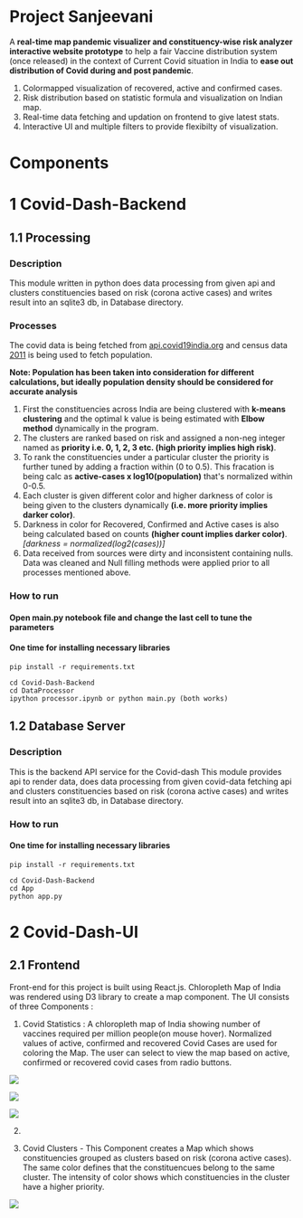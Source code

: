 # Project Sanjeevani

A **real-time map pandemic visualizer and constituency-wise risk analyzer interactive website prototype** to help a fair Vaccine distribution system (once released) in the context of Current Covid situation in India to **ease out distribution of Covid during and post pandemic**.

1. Colormapped visualization of recovered, active and confirmed cases.
2. Risk distribution based on statistic formula and visualization on Indian map.
3. Real-time data fetching and updation on frontend to give latest stats.
4. Interactive UI and multiple filters to provide flexibilty of visualization.


# Components

# 1 Covid-Dash-Backend

## 1.1 Processing

### Description
This module written in python does data processing from given api and clusters constituencies based on risk (corona active cases) and writes result into an sqlite3 db, in Database directory.

### Processes
The covid data is being fetched from [api.covid19india.org](https://api.covid19india.org/state_district_wise.json) and census data [2011](http://censusindia.gov.in/2011-Documents/PCA_HL_2011_Release.xls) is being used to fetch population.

**Note: Population has been taken into consideration for different calculations, but ideally population density should be considered for accurate analysis**

1. First the constituencies across India are being clustered with **k-means clustering** and the optimal k value is being estimated with **Elbow method** dynamically in the program.
2. The clusters are ranked based on risk and assigned a non-neg integer named as **priority i.e. 0, 1, 2, 3 etc. (high priority implies high risk)**.
3. To rank the constituencies under a particular cluster the priority is further tuned by adding a fraction within (0 to 0.5). This fracation is being calc as **active-cases x log10(population)** that's normalized within 0-0.5.
4. Each cluster is given different color and higher darkness of color is being given to the clusters dynamically **(i.e. more priority implies darker color)**.
5. Darkness in color for Recovered, Confirmed and Active cases is also being calculated based on counts **(higher count implies darker color)**. *[darkness = normalized(log2(cases))]*
6. Data received from sources were dirty and inconsistent containing nulls. Data was cleaned and Null filling methods were applied prior to all processes mentioned above.

### How to run

#### Open main.py notebook file and change the last cell to tune the parameters

#### One time for installing necessary libraries

```pip install -r requirements.txt```

```
cd Covid-Dash-Backend
cd DataProcessor
ipython processor.ipynb or python main.py (both works)
```


## 1.2 Database Server

### Description
This is the backend API service for the Covid-dash 
This module provides api to render data, does data processing from given covid-data fetching api and clusters constituencies based on risk (corona active cases) and writes result into an sqlite3 db, in Database directory.

### How to run

#### One time for installing necessary libraries

```pip install -r requirements.txt```

```
cd Covid-Dash-Backend
cd App
python app.py
```







# 2 Covid-Dash-UI

## 2.1 Frontend

Front-end for this project is built using React.js. Chloropleth Map of India was rendered using D3 library to create a map component. 
The UI consists of three Components :

1. Covid Statistics : A chloropleth map of India showing number of vaccines required per million people(on mouse hover). Normalized values of active, confirmed and recovered Covid Cases are used for coloring the Map. The user can select to view the map based on active, confirmed or recovered covid cases from radio buttons.

![](Screenshots/UI-tab1-a.png)

![](Screenshots/UI-tab1-b.png)

![](Screenshots/UI-tab1-c.png)

2.

3. Covid Clusters - This Component creates a Map which shows constituencies grouped as clusters based on risk (corona active cases). The same color defines that the constituencues belong to the same cluster. The intensity of color shows which constituencies in the cluster have a higher priority.

![](Screenshots/UI-tab3.png)
